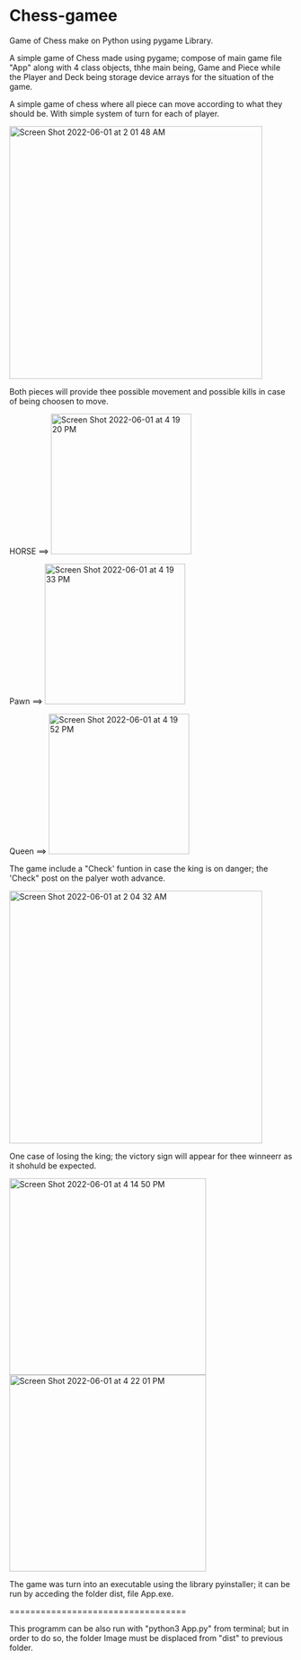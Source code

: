 # Chess-gamee
Game of Chess make on Python using pygame Library.

A simple game of Chess made using pygame; compose of main game file "App" along with 4 class objects, thhe main being, Game and Piece while the Player and  Deck being storage device arrays for the situation of the game.

A simple game of chess where all piece can move according to what they should be. With simple system of turn for each of player.

<img width="450" heigth="450" alt="Screen Shot 2022-06-01 at 2 01 48 AM" src="https://user-images.githubusercontent.com/44034603/171493485-14565bdb-f177-4c1d-b681-c846ba807498.png">




Both pieces will provide thee possible movement and possible kills in case of being choosen to move.

  HORSE ==>
   <img width="250" heigth="250" margin-top="250" alt="Screen Shot 2022-06-01 at 4 19 20 PM" src="https://user-images.githubusercontent.com/44034603/171494650-9b37dfc7-d8e1-4fd8-b38c-ccd6169e081f.png">

  Pawn ==>
  <img width="250" heigth="250" alt="Screen Shot 2022-06-01 at 4 19 33 PM" src="https://user-images.githubusercontent.com/44034603/171494673-9eece30b-2eab-4ba3-b63d-d05b8f973609.png">
  
  Queen ==>
  <img width="250" heigth="250" alt="Screen Shot 2022-06-01 at 4 19 52 PM" src="https://user-images.githubusercontent.com/44034603/171495048-1987b90b-0964-49f6-85cf-e45d45146ed8.png">



The game include a "Check' funtion in case the king is on danger; the 'Check" post on the palyer woth advance.

<img width="450" heigth="450" alt="Screen Shot 2022-06-01 at 2 04 32 AM" src="https://user-images.githubusercontent.com/44034603/171493502-7b5f6bfa-563e-4236-8cee-d91bd936308b.png">


One case of losing the king; the victory sign will appear for thee winneerr as it shohuld be expected.

<img width="350" heigth="350" alt="Screen Shot 2022-06-01 at 4 14 50 PM" src="https://user-images.githubusercontent.com/44034603/171493602-d690cf32-86b9-4e2a-9691-96311ba66ff7.png">

<img width="350" heigth="350" alt="Screen Shot 2022-06-01 at 4 22 01 PM" src="https://user-images.githubusercontent.com/44034603/171494734-bab75cde-5c3b-4003-8c3e-43afe4033ed9.png">

The game was turn into an executable using the library pyinstaller; it can be run by acceding the folder dist, file App.exe.

==================================

This programm can be also run with "python3 App.py" from terminal; but in order to do so, the folder Image must be displaced from "dist" to previous folder.
